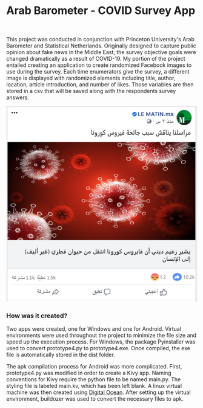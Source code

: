 # Arab Barometer - COVID Survey App 


<br />

This project was conducted in conjunction with Princeton University's Arab Barometer and Statistical Netherlands. 
Originally designed to capture public opinion about fake news in the Middle East, the survey objective goals were changed dramatically as a result of COVID-19. 
My portion of the project entailed creating an application to create randomized Facebook images to use during the survey. Each time enumerators give the survey,
a different image is displayed with randomized elements including title, author, location, article introduction, and number of likes. Those variables are then stored in a csv that will be saved along with 
the respondents survey answers. 
<br />


![Example of Randomized Image](facebook_post.png)
<br />
### How was it created? 
Two apps were created, one for Windows and one for Android. Virtual environments were used throughout the project to minimize the file size and speed up the execution process. 
For Windows, the package Pyinstaller was used to convert prototype4.py to prototype4.exe. 
Once compiled, the exe file is automatically stored in the dist folder. 
<br />

The apk compilation process for Android was more complicated. First, prototype4.py was modified in order to create a Kivy app. 
Naming conventions for Kivy require the python file to be named main.py. The styling file is labeled main.kv, which has been left blank. 
A linux virtual machine was then created using [Digital Ocean](https://www.digitalocean.com). 
After setting up the virtual environment, buildozer was used to convert the necessary files to apk. 
<br />



